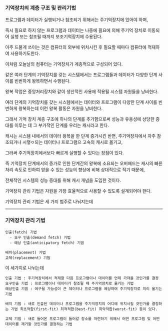 ### 기억장치의 계층 구조 및 관리기법

프로그램과 데이터가 실행되거나 참조되기 위해서는 주기억장치에 있어야 하며, 

즉시 필요로 하지 않는 프로그램과 데이터는 나중에 필요에 의해 주기억 장치로 이동되어 실행 또는 참조될 때까지 보조기억장치에 수용된다.

아주 드물게 쓰이는 것은 컴퓨터의 외부에 위치시킨 후 필요할 때마다 컴퓨터에 적재하여 사용하기도한다.

이처럼 오늘날의 컴퓨터는 기억장치가 계층적으로 구성되어 있다.

같은 여러 단계의 기억장치를 갖는 시스템에서는 프로그램들과 데이터가 다양한 단계 사이를 빈번하게 왕복하면서 수행된다.

왕복 작업은 중앙처리장치와 같이 생산적인 사용에 적용될 시스템 자원들을 낭비한다.

여러 단계의 기억장치를 갖는 시스템에서는 데이터와 프로그램이 다양한 단계 사이를 빈번하게 왕복하는데 이런 왕복 활동은 자원을 낭비한다.

그래서 기억 장치 계층 구조에 하나의 단계를 추가함으로써 성능과 유용성에 상당한 증대를 이루는 데 그 부가적인 단계를 우리는 캐시라고 한다.

캐시는 시스템 내에서의 데이터 왕복을 한 단계 증가시킨 반면, 주기억장치에서 자주 참조되거나 시랳ㅇ되는 데이터나 프로그램으 고속의 캐시로 옮기고, 

그러써 주기억장치에서보다 빠르게 실행할 수 있다는 장점이 있다.

즉 기억장치 단계에서의 증가로 인한 단계간의 왕복에 소요되는 오버헤드는 캐시의 빠른 처리 속도로 인하여 얻을 수 있는 성능의 향상에 비해 상대적으로 적기 때문에,

전체적인 시스템의 성능 증대를 위해 캐시 개념을 도입한 것이다.

기억장치 관리 기법은 자원을 가장 효율적으로 사용할 수 있도록 설계되어야 한다.

기억장치 관리 기법은 세 가지 범주로 나눠지는데

------------------------------------------------------

### 기억장치 관리 기법

```
인출(fetch) 기법
  - 요구 인출(demand fetch) 기법
  - 예상 인출(anticipatory fetch) 기법
  
배치(placement) 기법
교체(replacement) 기법
```

이 세가지로 나뉘는데 

```
인출 기법 : 주기억장치에서 적재할 다음 프로그램이나 데이터를 언제 가져올 것인가를 결정
요구인출 기법 : 프로그램이나 데이터가 참조될 때 주기억장치로 옮기는 기법
예상인출 기법 : 여구될 가능성이 큰 데이터나 프로그램을 예상하여 주기억장치로 미리 옮기는 기법

배치 기법 : 새로 인출된 데이터나 프로그램을 주기억장치의 어디에 위치시킬 것인가를 결정하는 기법 최초적합(first-fit) 최적적합(best-fit) 최악적합(worst-fit) 등이 있다.

교체 기법 : 새로 들어온 프로그램이 들어갈 장소를 마련하기 위해서 어떤 프로그램 및 어떤 데이터를 제거할 것인가를 결정하는 기법
```
